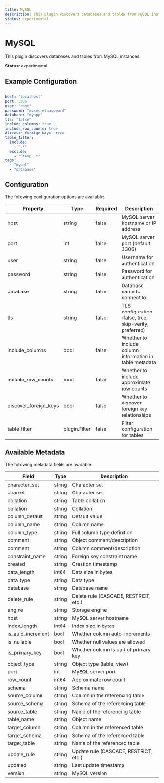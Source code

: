 ```yaml
---
title: MySQL
description: This plugin discovers databases and tables from MySQL instances.
status: experimental
---
```


# MySQL

This plugin discovers databases and tables from MySQL instances.

**Status:** experimental

## Example Configuration

```yaml

host: "localhost"
port: 3306
user: "root"
password: "mysecretpassword"
database: "myapp"
tls: "false"
include_columns: true
include_row_counts: true
discover_foreign_keys: true
table_filter:
  include:
    - ".*"
  exclude:
    - "^temp_.*"
tags:
  - "mysql"
  - "database"

```

## Configuration
The following configuration options are available:

| Property | Type | Required | Description |
|----------|------|----------|-------------|
| host | string | false | MySQL server hostname or IP address |
| port | int | false | MySQL server port (default: 3306) |
| user | string | false | Username for authentication |
| password | string | false | Password for authentication |
| database | string | false | Database name to connect to |
| tls | string | false | TLS configuration (false, true, skip-verify, preferred) |
| include_columns | bool | false | Whether to include column information in table metadata |
| include_row_counts | bool | false | Whether to include approximate row counts |
| discover_foreign_keys | bool | false | Whether to discover foreign key relationships |
| table_filter | plugin.Filter | false | Filter configuration for tables |

## Available Metadata

The following metadata fields are available:

| Field | Type | Description |
|-------|------|-------------|
| character_set | string | Character set |
| charset | string | Character set |
| collation | string | Table collation |
| collation | string | Collation |
| column_default | string | Default value |
| column_name | string | Column name |
| column_type | string | Full column type definition |
| comment | string | Object comment/description |
| comment | string | Column comment/description |
| constraint_name | string | Foreign key constraint name |
| created | string | Creation timestamp |
| data_length | int64 | Data size in bytes |
| data_type | string | Data type |
| database | string | Database name |
| delete_rule | string | Delete rule (CASCADE, RESTRICT, etc.) |
| engine | string | Storage engine |
| host | string | MySQL server hostname |
| index_length | int64 | Index size in bytes |
| is_auto_increment | bool | Whether column auto-increments |
| is_nullable | bool | Whether null values are allowed |
| is_primary_key | bool | Whether column is part of primary key |
| object_type | string | Object type (table, view) |
| port | int | MySQL server port |
| row_count | int64 | Approximate row count |
| schema | string | Schema name |
| source_column | string | Column in the referencing table |
| source_schema | string | Schema of the referencing table |
| source_table | string | Name of the referencing table |
| table_name | string | Object name |
| target_column | string | Column in the referenced table |
| target_schema | string | Schema of the referenced table |
| target_table | string | Name of the referenced table |
| update_rule | string | Update rule (CASCADE, RESTRICT, etc.) |
| updated | string | Last update timestamp |
| version | string | MySQL version |